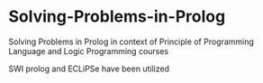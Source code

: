 # Solving-Problems-in-Prolog
Solving Problems in Prolog in context of Principle of Programming Language and Logic Programming courses

SWI prolog and ECLiPSe have been utilized
